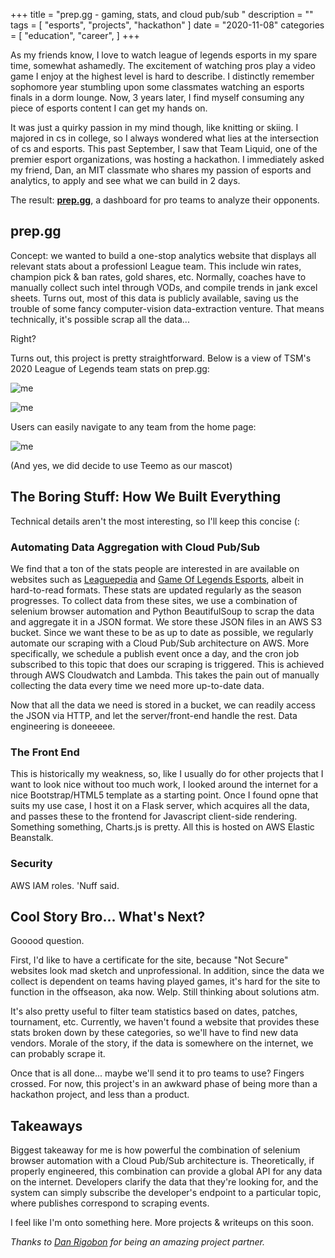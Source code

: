 +++
title = "prep.gg - gaming, stats, and cloud pub/sub "
description = ""
tags = [
    "esports",
    "projects",
    "hackathon"
]
date = "2020-11-08"
categories = [
    "education",
    "career",
]
+++

As my friends know, I love to watch league of legends esports in my spare time, somewhat ashamedly. The excitement of watching pros play a video game I enjoy at the highest level is hard to describe. I distinctly remember sophomore year stumbling upon some classmates watching an esports finals in a dorm lounge. Now, 3 years later, I find myself consuming any piece of esports content I can get my hands on.

It was just a quirky passion in my mind though, like knitting or skiing. I majored in cs in college, so I always wondered what lies at the intersection of cs and esports. This past September, I saw that Team Liquid, one of the premier esport organizations, was hosting a hackathon. I immediately asked my friend, Dan, an MIT classmate who shares my passion of esports and analytics, to apply and see what we can build in 2 days. 

The result: [**prep.gg**](http://www.prep.gg/), a dashboard for pro teams to analyze their opponents.

## prep.gg

Concept: we wanted to build a one-stop analytics website that displays all relevant stats about a professionl League team. This include win rates, champion pick & ban rates, gold shares, etc. Normally, coaches have to manually collect such intel through VODs, and compile trends in jank excel sheets. Turns out, most of this data is publicly available, saving us the trouble of some fancy computer-vision data-extraction venture. That means technically, it's possible scrap all the data... 

Right?

Turns out, this project is pretty straightforward. Below is a view of TSM's 2020 League of Legends team stats on prep.gg:

![me](/img/prepgg/team_view.jpg)

![me](/img/prepgg/team_view2.jpg)

Users can easily navigate to any team from the home page:

![me](/img/prepgg/home_view.jpg)

(And yes, we did decide to use Teemo as our mascot)

## The Boring Stuff: How We Built Everything

Technical details aren't the most interesting, so I'll keep this concise (:

### Automating Data Aggregation with Cloud Pub/Sub

We find that a ton of the stats people are interested in are available on websites such as [Leaguepedia](https://lol.gamepedia.com/League_of_Legends_Esports_Wiki) and [Game Of Legends Esports](https://gol.gg/esports/home/), albeit in hard-to-read formats. These stats are updated regularly as the season progresses. To collect data from these sites, we use a combination of selenium browser automation and Python BeautifulSoup to scrap the data and aggregate it in a JSON format. We store these JSON files in an AWS S3 bucket. Since we want these to be as up to date as possible, we regularly automate our scraping with a Cloud Pub/Sub architecture on AWS. More specifically, we schedule a publish event once a day, and the cron job subscribed to this topic that does our scraping is triggered. This is achieved through AWS Cloudwatch and Lambda. This takes the pain out of manually collecting the data every time we need more up-to-date data.

Now that all the data we need is stored in a bucket, we can readily access the JSON via HTTP, and let the server/front-end handle the rest. Data engineering is doneeeee.

### The Front End

This is historically my weakness, so, like I usually do for other projects that I want to look nice without too much work, I looked around the internet for a nice Bootstrap/HTML5 template as a starting point. Once I found opne that suits my use case, I host it on a Flask server, which acquires all the data, and passes these to the frontend for Javascript client-side rendering. Something something, Charts.js is pretty. All this is hosted on AWS Elastic Beanstalk.

### Security

AWS IAM roles. 'Nuff said.



## Cool Story Bro... What's Next?

Gooood question. 

First, I'd like to have a certificate for the site, because "Not Secure" websites look mad sketch and unprofessional. In addition, since the data we collect is dependent on teams having played games, it's hard for the site to function in the offseason, aka now. Welp. Still thinking about solutions atm.

It's also pretty useful to filter team statistics based on dates, patches, tournament, etc. Currently, we haven't found a website that provides these stats broken down by these categories, so we'll have to find new data vendors. Morale of the story, if the data is somewhere on the internet, we can probably scrape it.

Once that is all done... maybe we'll send it to pro teams to use? Fingers crossed. For now, this project's in an awkward phase of being more than a hackathon project, and less than a product.

## Takeaways

Biggest takeaway for me is how powerful the combination of selenium browser automation with a Cloud Pub/Sub architecture is. Theoretically, if properly engineered, this combination can provide a global API for any data on the internet. Developers clarify the data that they're looking for, and the system can simply subscribe the developer's endpoint to a particular topic, where publishes correspond to scraping events. 

I feel like I'm onto something here. More projects & writeups on this soon.


*Thanks to [Dan Rigobon](https://drigobon.com/) for being an amazing project partner.*